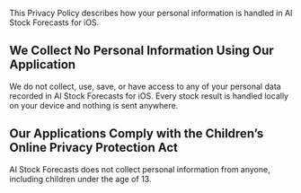 This Privacy Policy describes how your personal information is handled in AI Stock Forecasts for iOS.

## We Collect No Personal Information Using Our Application
We do not collect, use, save, or have access to any of your personal data recorded in AI Stock Forecasts for iOS.
Every stock result is handled locally on your device and nothing is sent anywhere.


## Our Applications Comply with the Children’s Online Privacy Protection Act
AI Stock Forecasts does not collect personal information from anyone, including children under the age of 13.
